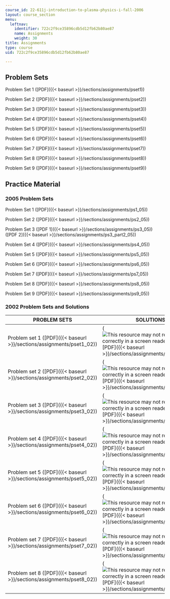 ```yaml
---
course_id: 22-611j-introduction-to-plasma-physics-i-fall-2006
layout: course_section
menu:
  leftnav:
    identifier: 722c2f9ce35896cdb5d12fb62b80ae87
    name: Assignments
    weight: 30
title: Assignments
type: course
uid: 722c2f9ce35896cdb5d12fb62b80ae87

---
```


Problem Sets
------------

Problem Set 1 ([PDF]({{< baseurl >}}/sections/assignments/pset1))

Problem Set 2 ([PDF]({{< baseurl >}}/sections/assignments/pset2))

Problem Set 3 ([PDF]({{< baseurl >}}/sections/assignments/pset3))

Problem Set 4 ([PDF]({{< baseurl >}}/sections/assignments/pset4))

Problem Set 5 ([PDF]({{< baseurl >}}/sections/assignments/pset5))

Problem Set 6 ([PDF]({{< baseurl >}}/sections/assignments/pset6))

Problem Set 7 ([PDF]({{< baseurl >}}/sections/assignments/pset7))

Problem Set 8 ([PDF]({{< baseurl >}}/sections/assignments/pset8))

Problem Set 9 ([PDF]({{< baseurl >}}/sections/assignments/pset9))

Practice Material
-----------------

### 2005 Problem Sets

Problem Set 1 ([PDF]({{< baseurl >}}/sections/assignments/ps1_05))

Problem Set 2 ([PDF]({{< baseurl >}}/sections/assignments/ps2_05))

Problem Set 3 ([PDF 1]({{< baseurl >}}/sections/assignments/ps3_05)) ([PDF 2]({{< baseurl >}}/sections/assignments/ps3_part2_05))

Problem Set 4 ([PDF]({{< baseurl >}}/sections/assignments/ps4_05))

Problem Set 5 ([PDF]({{< baseurl >}}/sections/assignments/ps5_05))

Problem Set 6 ([PDF]({{< baseurl >}}/sections/assignments/ps6_05))

Problem Set 7 ([PDF]({{< baseurl >}}/sections/assignments/ps7_05))

Problem Set 8 ([PDF]({{< baseurl >}}/sections/assignments/ps8_05))

Problem Set 9 ([PDF]({{< baseurl >}}/sections/assignments/ps9_05))

### 2002 Problem Sets and Solutions

| PROBLEM SETS | SOLUTIONS |
| --- | --- |
| Problem set 1 ([PDF]({{< baseurl >}}/sections/assignments/pset1_02)) | (![This resource may not render correctly in a screen reader.](/images/inacessible.gif)[PDF]({{< baseurl >}}/sections/assignments/pset1sol_02)) |
| Problem set 2 ([PDF]({{< baseurl >}}/sections/assignments/pset2_02)) | (![This resource may not render correctly in a screen reader.](/images/inacessible.gif)[PDF]({{< baseurl >}}/sections/assignments/pset2sol_02)) |
| Problem set 3 ([PDF]({{< baseurl >}}/sections/assignments/pset3_02)) | (![This resource may not render correctly in a screen reader.](/images/inacessible.gif)[PDF]({{< baseurl >}}/sections/assignments/pset3sol_02)) |
| Problem set 4 ([PDF]({{< baseurl >}}/sections/assignments/pset4_02)) | (![This resource may not render correctly in a screen reader.](/images/inacessible.gif)[PDF]({{< baseurl >}}/sections/assignments/pset4sol_02)) |
| Problem set 5 ([PDF]({{< baseurl >}}/sections/assignments/pset5_02)) | (![This resource may not render correctly in a screen reader.](/images/inacessible.gif)[PDF]({{< baseurl >}}/sections/assignments/pset5sol_02)) |
| Problem set 6 ([PDF]({{< baseurl >}}/sections/assignments/pset6_02)) | (![This resource may not render correctly in a screen reader.](/images/inacessible.gif)[PDF]({{< baseurl >}}/sections/assignments/pset6sol_02)) |
| Problem set 7 ([PDF]({{< baseurl >}}/sections/assignments/pset7_02)) | (![This resource may not render correctly in a screen reader.](/images/inacessible.gif)[PDF]({{< baseurl >}}/sections/assignments/pset7sol_02)) |
| Problem set 8 ([PDF]({{< baseurl >}}/sections/assignments/pset8_02)) | (![This resource may not render correctly in a screen reader.](/images/inacessible.gif)[PDF]({{< baseurl >}}/sections/assignments/pset8sol_02))